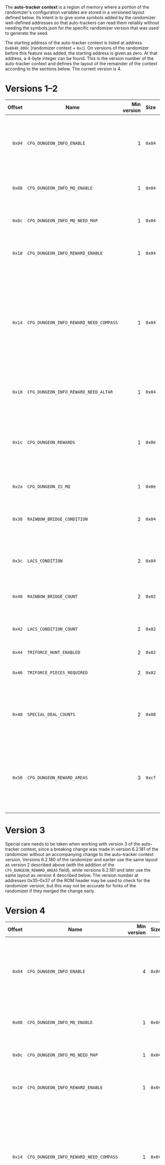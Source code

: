 The **auto-tracker context** is a region of memory where a portion of the randomizer's configuration variables are stored in a versioned layout defined below. Its intent is to give some symbols added by the randomizer well-defined addresses so that auto-trackers can read them reliably without needing the symbols.json for the specific randomizer version that was used to generate the seed.

The starting address of the auto-tracker context is listed at address `0x8040_000c` (randomizer context + `0xc`). On versions of the randomizer before this feature was added, the starting address is given as zero. At that address, a 4-byte integer can be found. This is the version number of the auto-tracker context and defines the layout of the remainder of the context according to the sections below. The current version is 4.

# Versions 1–2

|Offset|Name|Min version|Size|Description|
|--:|---|--:|--:|---|
|`0x04`|`CFG_DUNGEON_INFO_ENABLE`|1|`0x04`|Defines how information about dungeons will be displayed on the inventory screen on the pause menu. `0` = disabled, `1` = a single menu shown when holding A, `2` = separate menus shown when holding D-pad buttons.|
|`0x08`|`CFG_DUNGEON_INFO_MQ_ENABLE`|1|`0x04`|`1` if the dungeon info in the pause menu should include info about which dungeons are in Master Quest mode.|
|`0x0c`|`CFG_DUNGEON_INFO_MQ_NEED_MAP`|1|`0x04`|`1` if the Master Quest info should only be displayed for dungeons whose maps have been obtained or which don't have maps.|
|`0x10`|`CFG_DUNGEON_INFO_REWARD_ENABLE`|1|`0x04`|`1` if the dungeon info in the pause menu should include info about which medallions and stones are in which dungeon.|
|`0x14`|`CFG_DUNGEON_INFO_REWARD_NEED_COMPASS`|1|`0x04`|Defines which item is required to display the location of a dungeon reward in the pause menu. `0` = no item required, `1` = the compass of the dungeon in which the reward is found, `2` = the compass of the reward's vanilla dungeon. For example, if the Kokiri Emerald is in the Fire Temple, `1` means the Fire Temple compass is required and `2` means the Deku Tree compass is required.|
|`0x18`|`CFG_DUNGEON_INFO_REWARD_NEED_ALTAR`|1|`0x04`|`1` if the reward info should only be displayed for rewards whose Temple of Time altar text boxes have been read.|
|`0x1c`|`CFG_DUNGEON_REWARDS`|1|`0x0e`|A byte representing the medallion or stone for each dungeon. Dungeons without rewards are listed as `0xff`, and one reward is chosen arbitrarily if the dungeon has multiple rewards. For more complete data, use `CFG_DUNGEON_REWARD_AREAS` instead.|
|`0x2a`|`CFG_DUNGEON_IS_MQ`|1|`0x0e`|A byte set to `1` for each dungeon in Master Quest mode.|
|`0x38`|`RAINBOW_BRIDGE_CONDITION`|2|`0x04`|The condition for spawning the rainbow bridge. `0` = open, `1` = medallions, `2` = dungeon rewards, `3` = stones, `4` = vanilla, `5` = tokens, `6` = hearts.|
|`0x3c`|`LACS_CONDITION`|2|`0x04`|The condition for triggering the light arrow cutscene. `0` = vanilla, `1` = medallions, `2` = dungeons, `3` = stones, `4` = tokens, `5` = hearts.|
|`0x40`|`RAINBOW_BRIDGE_COUNT`|2|`0x02`|The number of items (of the kind defined in `RAINBOW_BRIDGE_CONDITION`) required to spawn the rainbow bridge.|
|`0x42`|`LACS_CONDITION_COUNT`|2|`0x02`|The number of items (of the kind defined in `LACS_CONDITION`) required to trigger the light arrow cutscene.|
|`0x44`|`TRIFORCE_HUNT_ENABLED`|2|`0x02`|`1` if Triforce hunt is enabled.|
|`0x46`|`TRIFORCE_PIECES_REQUIRED`|2|`0x02`|In Triforce hunt, the total number of Triforce pieces (across all worlds) required to win the game.|
|`0x48`|`SPECIAL_DEAL_COUNTS`|2|`0x08`|A byte representing the number of special deal slots in each shop, in the following order: KF Shop, Market Bazaar, Market Potion Shop, Market Bombchu Shop, Kak Bazaar, Kak Potion Shop, GC Shop, ZD Shop.|
|`0x50`|`CFG_DUNGEON_REWARD_AREAS`|3|`0xcf`|For each dungeon reward in the order of Emerald, Ruby, Sapphire, Light, Forest, Fire, Water, Shadow, and Spirit, a null-terminated `0x16`-byte (`0x17` including the null terminator) ASCII string containing the hint area of that reward, padded with spaces on the right.|

# Version 3

Special care needs to be taken when working with version 3 of the auto-tracker context, since a breaking change was made in version 6.2.181 of the randomizer without an accompanying change to the auto-tracker context version. Versions 6.2.180 of the randomizer and earlier use the same layout as version 2 described above (with the addition of the `CFG_DUNGEON_REWARD_AREAS` field), while versions 6.2.181 and later use the same layout as version 4 described below. The version number at addresses 0x35–0x37 of the ROM header may be used to check for the randomizer version, but this may not be accurate for forks of the randomizer if they merged the change early.

# Version 4

|Offset|Name|Min version|Size|Description|
|--:|---|--:|--:|---|
|`0x04`|`CFG_DUNGEON_INFO_ENABLE`|4|`0x04`|Defines how information about dungeons will be displayed on the inventory screen on the pause menu. `0` = disabled, `1` = a single menu shown when holding A, `2` = separate menus shown when holding D-pad buttons in addition to the summary menu on A.|
|`0x08`|`CFG_DUNGEON_INFO_MQ_ENABLE`|1|`0x04`|`1` if the dungeon info in the pause menu should include info about which dungeons are in Master Quest mode.|
|`0x0c`|`CFG_DUNGEON_INFO_MQ_NEED_MAP`|1|`0x04`|`1` if the Master Quest info should only be displayed for dungeons whose maps have been obtained or which don't have maps.|
|`0x10`|`CFG_DUNGEON_INFO_REWARD_ENABLE`|1|`0x04`|`1` if the dungeon info in the pause menu should include info about which medallions and stones are in which dungeon.|
|`0x14`|`CFG_DUNGEON_INFO_REWARD_NEED_COMPASS`|1|`0x04`|Defines which item is required to display the location of a dungeon reward in the pause menu. `0` = no item required, `1` = the compass of the dungeon in which the reward is found, `2` = the compass of the reward's vanilla dungeon. For example, if the Kokiri Emerald is in the Fire Temple, `1` means the Fire Temple compass is required and `2` means the Deku Tree compass is required.|
|`0x18`|`CFG_DUNGEON_INFO_REWARD_NEED_ALTAR`|1|`0x04`|`1` if the reward info should only be displayed for rewards whose Temple of Time altar text boxes have been read.|
|`0x1c`|`CFG_DUNGEON_INFO_REWARD_SUMMARY_ENABLE`|4|`0x04`|`1` if the summary menu shown when holding A should display dungeon reward locations.|
|`0x20`|`CFG_DUNGEON_REWARDS`|4|`0x0e`|A byte representing the medallion or stone for each dungeon. Dungeons without rewards are listed as `0xff`, and one reward is chosen arbitrarily if the dungeon has multiple rewards. For more complete data, use `CFG_DUNGEON_REWARD_AREAS` instead.|
|`0x2e`|`CFG_DUNGEON_IS_MQ`|4|`0x0e`|A byte set to `1` for each dungeon in Master Quest mode.|
|`0x3c`|`RAINBOW_BRIDGE_CONDITION`|4|`0x04`|The condition for spawning the rainbow bridge. `0` = open, `1` = medallions, `2` = dungeon rewards, `3` = stones, `4` = vanilla, `5` = tokens, `6` = hearts.|
|`0x40`|`LACS_CONDITION`|4|`0x04`|The condition for triggering the light arrow cutscene. `0` = vanilla, `1` = medallions, `2` = dungeons, `3` = stones, `4` = tokens, `5` = hearts.|
|`0x44`|`RAINBOW_BRIDGE_COUNT`|4|`0x02`|The number of items (of the kind defined in `RAINBOW_BRIDGE_CONDITION`) required to spawn the rainbow bridge.|
|`0x46`|`LACS_CONDITION_COUNT`|4|`0x02`|The number of items (of the kind defined in `LACS_CONDITION`) required to trigger the light arrow cutscene.|
|`0x48`|`TRIFORCE_HUNT_ENABLED`|4|`0x02`|`1` if Triforce hunt is enabled.|
|`0x4a`|`TRIFORCE_PIECES_REQUIRED`|4|`0x02`|In Triforce hunt, the total number of Triforce pieces (across all worlds) required to win the game.|
|`0x4c`|`SPECIAL_DEAL_COUNTS`|4|`0x08`|A byte representing the number of special deal slots in each shop, in the following order: KF Shop, Market Bazaar, Market Potion Shop, Market Bombchu Shop, Kak Bazaar, Kak Potion Shop, GC Shop, ZD Shop.|
|`0x54`|`CFG_DUNGEON_REWARD_AREAS`|4|`0xcf`|For each dungeon reward in the order of Emerald, Ruby, Sapphire, Light, Forest, Fire, Water, Shadow, and Spirit, a null-terminated `0x16`-byte (`0x17` including the null terminator) ASCII string containing the hint area of that reward, padded with spaces on the right.|
